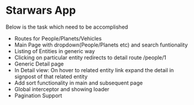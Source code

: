 
# Starwars App

Below is the task which need to be accomplished


- Routes for People/Planets/Vehicles
- Main Page with dropdown(People/Planets etc) and search funtionality
- Listing of Entities in generic way
- Clicking on particular entity redirects to detail route /people/1
- Generic Detail page
- In Detail view: On hover to related entity link expand the detail in signpost of that related entity
- Add sort functionality in main and subsequent page
- Global interceptor and showing loader
- Pagination Support
